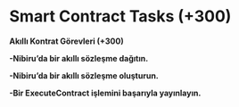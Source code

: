 # Smart Contract Tasks (+300)

**Akıllı Kontrat Görevleri (+300)**

**-Nibiru’da bir akıllı sözleşme dağıtın.**

**-Nibiru’da bir akıllı sözleşme oluşturun.**

**-Bir ExecuteContract işlemini başarıyla yayınlayın.**
